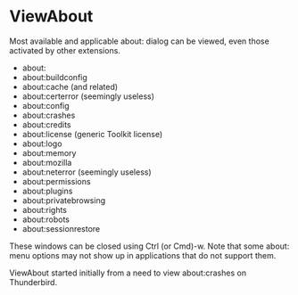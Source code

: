 # ViewAbout
Most available and applicable about: dialog can be viewed, even those activated by other extensions.

* about:
* about:buildconfig
* about:cache (and related)
* about:certerror (seemingly useless)
* about:config
* about:crashes
* about:credits
* about:license (generic Toolkit license)
* about:logo
* about:memory
* about:mozilla
* about:neterror (seemingly useless)
* about:permissions
* about:plugins
* about:privatebrowsing
* about:rights
* about:robots
* about:sessionrestore

These windows can be closed using Ctrl (or Cmd)-w. Note that some about: menu options may not show up in applications that do not support them.

ViewAbout started initially from a need to view about:crashes on Thunderbird.
